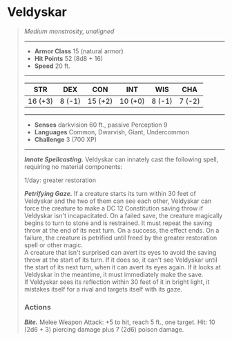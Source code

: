 # Veldyskar
>*Medium monstrosity, unaligned*
>___
>- **Armor Class** 15 (natural armor)
>- **Hit Points** 52 (8d8 + 16)
>- **Speed** 20 ft.
>___
>|STR|DEX|CON|INT|WIS|CHA|
>|:---:|:---:|:---:|:---:|:---:|:---:|
>|16 (+3)|8 (-1)|15 (+2)|10 (+0)|8 (-1)|7 (-2)|
>___
>- **Senses** darkvision 60 ft., passive Perception 9
>- **Languages** Common, Dwarvish, Giant, Undercommon
>- **Challenge** 3 (700 XP)
>___
>***Innate Spellcasting.*** Veldyskar can innately cast the following spell, requiring no material components:  
>
>1/day: greater restoration  
>
>
>***Petrifying Gaze.*** If a creature starts its turn within 30 feet of Veldyskar and the two of them can see each other, Veldyskar can force the creature to make a DC 12 Constitution saving throw if Veldyskar isn't incapacitated. On a failed save, the creature magically begins to turn to stone and is restrained. It must repeat the saving throw at the end of its next turn. On a success, the effect ends. On a failure, the creature is petrified until freed by the  greater restoration spell or other magic.  
>A creature that isn't surprised can avert its eyes to avoid the saving throw at the start of its turn. If it does so, it can't see Veldyskar until the start of its next turn, when it can avert its eyes again. If it looks at Veldyskar in the meantime, it must immediately make the save.  
>If Veldyskar sees its reflection within 30 feet of it in bright light, it mistakes itself for a rival and targets itself with its gaze.  
>
>### Actions
>***Bite.*** Melee Weapon Attack: +5 to hit, reach 5 ft., one target. Hit: 10 (2d6 + 3) piercing damage plus 7 (2d6) poison damage.